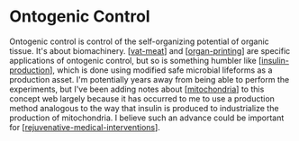 # Ontogenic Control

Ontogenic control is control of the self-organizing potential of organic tissue.  It's about biomachinery.  [[vat-meat]] and [[organ-printing]] are specific applications of ontogenic control, but so is something humbler like [[insulin-production]], which is done using modified safe microbial lifeforms as a production asset.  I'm potentially years away from being able to perform the experiments, but I've been adding notes about [[mitochondria]] to this concept web largely because it has occurred to me to use a production method analogous to the way that insulin is produced to industrialize the production of mitochondria.  I believe such an advance could be important for [[rejuvenative-medical-interventions]].

[//begin]: # "Autogenerated link references for markdown compatibility"
[vat-meat]: vat-meat "Vat Meat"
[organ-printing]: organ-printing "Organ Printing"
[insulin-production]: insulin-production "Insulin Production"
[mitochondria]: mitochondria "Mitochondria"
[rejuvenative-medical-interventions]: rejuvenative-medical-interventions "Rejuvenative Medical Interventions"
[//end]: # "Autogenerated link references"